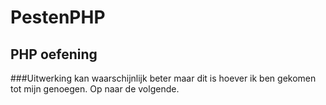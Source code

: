 # PestenPHP

## PHP oefening

###Uitwerking kan waarschijnlijk beter maar dit is hoever ik ben gekomen tot mijn genoegen. Op naar de volgende.
